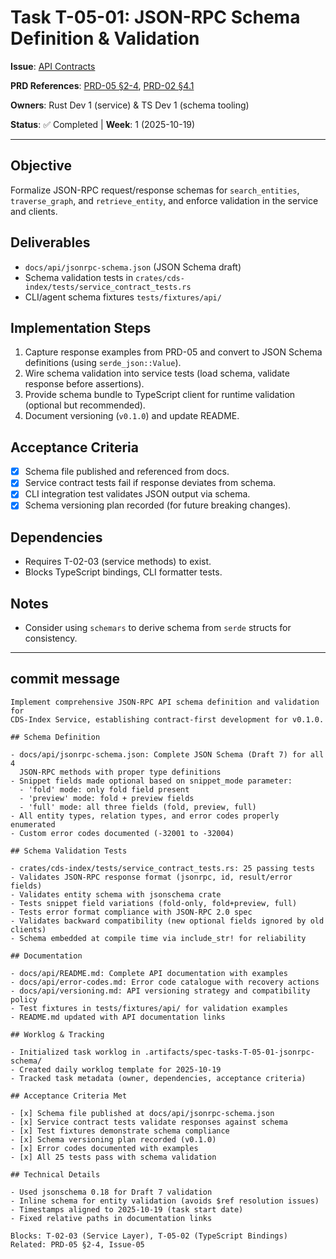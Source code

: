 # Task T-05-01: JSON-RPC Schema Definition & Validation

**Issue**: [API Contracts](../../issues/04-0.1.0-mvp/05-api-contracts.md)

**PRD References**: [PRD-05 §2-4](../../prd/0.1.0-MVP-PRDs-v0/05-api-specifications.md), [PRD-02 §4.1](../../prd/0.1.0-MVP-PRDs-v0/02-cds-index-service.md)

**Owners**: Rust Dev 1 (service) & TS Dev 1 (schema tooling)

**Status**: ✅ Completed | **Week**: 1 (2025-10-19)

---

## Objective

Formalize JSON-RPC request/response schemas for `search_entities`, `traverse_graph`, and `retrieve_entity`, and enforce validation in the service and clients.

## Deliverables

- `docs/api/jsonrpc-schema.json` (JSON Schema draft)
- Schema validation tests in `crates/cds-index/tests/service_contract_tests.rs`
- CLI/agent schema fixtures `tests/fixtures/api/`

## Implementation Steps

1. Capture response examples from PRD-05 and convert to JSON Schema definitions (using `serde_json::Value`).
2. Wire schema validation into service tests (load schema, validate response before assertions).
3. Provide schema bundle to TypeScript client for runtime validation (optional but recommended).
4. Document versioning (`v0.1.0`) and update README.

## Acceptance Criteria

- [x] Schema file published and referenced from docs.
- [x] Service contract tests fail if response deviates from schema.
- [x] CLI integration test validates JSON output via schema.
- [x] Schema versioning plan recorded (for future breaking changes).

## Dependencies

- Requires T-02-03 (service methods) to exist.
- Blocks TypeScript bindings, CLI formatter tests.

## Notes

- Consider using `schemars` to derive schema from `serde` structs for consistency.

---

## commit message

```text
Implement comprehensive JSON-RPC API schema definition and validation for
CDS-Index Service, establishing contract-first development for v0.1.0.

## Schema Definition

- docs/api/jsonrpc-schema.json: Complete JSON Schema (Draft 7) for all 4
  JSON-RPC methods with proper type definitions
- Snippet fields made optional based on snippet_mode parameter:
  - 'fold' mode: only fold field present
  - 'preview' mode: fold + preview fields
  - 'full' mode: all three fields (fold, preview, full)
- All entity types, relation types, and error codes properly enumerated
- Custom error codes documented (-32001 to -32004)

## Schema Validation Tests

- crates/cds-index/tests/service_contract_tests.rs: 25 passing tests
- Validates JSON-RPC response format (jsonrpc, id, result/error fields)
- Validates entity schema with jsonschema crate
- Tests snippet field variations (fold-only, fold+preview, full)
- Tests error format compliance with JSON-RPC 2.0 spec
- Validates backward compatibility (new optional fields ignored by old clients)
- Schema embedded at compile time via include_str! for reliability

## Documentation

- docs/api/README.md: Complete API documentation with examples
- docs/api/error-codes.md: Error code catalogue with recovery actions
- docs/api/versioning.md: API versioning strategy and compatibility policy
- Test fixtures in tests/fixtures/api/ for validation examples
- README.md updated with API documentation links

## Worklog & Tracking

- Initialized task worklog in .artifacts/spec-tasks-T-05-01-jsonrpc-schema/
- Created daily worklog template for 2025-10-19
- Tracked task metadata (owner, dependencies, acceptance criteria)

## Acceptance Criteria Met

- [x] Schema file published at docs/api/jsonrpc-schema.json
- [x] Service contract tests validate responses against schema
- [x] Test fixtures demonstrate schema compliance
- [x] Schema versioning plan recorded (v0.1.0)
- [x] Error codes documented with examples
- [x] All 25 tests pass with schema validation

## Technical Details

- Used jsonschema 0.18 for Draft 7 validation
- Inline schema for entity validation (avoids $ref resolution issues)
- Timestamps aligned to 2025-10-19 (task start date)
- Fixed relative paths in documentation links

Blocks: T-02-03 (Service Layer), T-05-02 (TypeScript Bindings)
Related: PRD-05 §2-4, Issue-05
```

